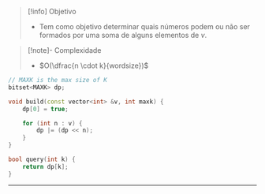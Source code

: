 > [!info] Objetivo
> - Tem como objetivo determinar quais números podem ou não ser formados por uma soma de alguns elementos de $v$.

> [!note]- Complexidade
> - $O(\dfrac{n \cdot k}{wordsize})$

```cpp
// MAXK is the max size of K
bitset<MAXK> dp;

void build(const vector<int> &v, int maxk) {
	dp[0] = true;

	for (int n : v) {
		dp |= (dp << n);
	}
}

bool query(int k) {
	return dp[k];
}
```

---
